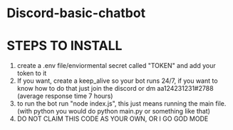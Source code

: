 # Discord-basic-chatbot
# STEPS TO INSTALL
1. create a .env file/enviormental secret called "TOKEN" and add your token to it
2. If you want, create a keep_alive so your bot runs 24/7, if you want to know how to do that just join the discord or dm aa124231231#2788 (average response time 7 hours)
3. to run the bot run "node index.js", this just means running the main file. (with python you would do python main.py or something like that)
4. DO NOT CLAIM THIS CODE AS YOUR OWN, OR I GO GOD MODE 
